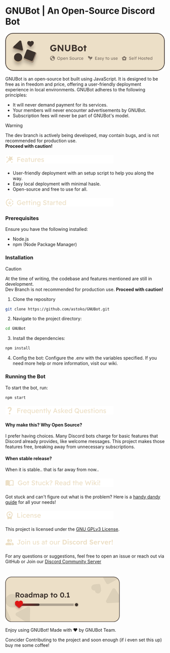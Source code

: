 # GNUBot | An Open-Source Discord Bot

![GNUBot Header](assets/readme/Header.png)

GNUBot is an open-source bot built using JavaScript. It is designed to be free as in freedom and price, offering a user-friendly deployment experience in local environments. GNUBot adheres to the following principles:

- It will never demand payment for its services.
- Your members will never encounter advertisements by GNUBot.
- Subscription fees will never be part of GNUBot's model.

> [!WARNING]  
> The dev branch is actively being developed, may contain bugs, and is not recommended for production use.    
> **Proceed with caution!**

<h4>
 <picture>
  <source media="(prefers-color-scheme: dark)" srcset="assets/readme/dark/Features.png">
  <source media="(prefers-color-scheme: light)" srcset="assets/readme/light/Features.png">
  <img alt="Features" src="assets/readme/dark/Features.png">
 </picture>
</h4>

- User-friendly deployment with an setup script to help you along the way.
- Easy local deployment with minimal hasle.
- Open-source and free to use for all.

<h4>
 <picture>
  <source media="(prefers-color-scheme: dark)" srcset="assets/readme/dark/Getting-Started.png">
  <source media="(prefers-color-scheme: light)" srcset="assets/readme/light/Getting-Started.png">
  <img alt="Getting Started" src="assets/readme/dark/Getting-Started.png">
 </picture>
</h4>

### Prerequisites

Ensure you have the following installed:
- Node.js
- npm (Node Package Manager)

### Installation

> [!CAUTION]
> At the time of writing, the codebase and features mentioned are still in development.    
> Dev Branch is not recommended for production use. **Proceed with caution!**

1. Clone the repository
```bash
git clone https://github.com/astoko/GNUBot.git
```

2. Navigate to the project directory:
```bash
cd GNUBot
```

3. Install the dependencies:
```bash
npm install
```

4. Config the bot:
Configure the .env with the variables specified.
If you need more help or more information, visit our wiki.

### Running the Bot

To start the bot, run:
```bash
npm start
```
<h4>
 <picture>
  <source media="(prefers-color-scheme: dark)" srcset="assets/readme/dark/Frequently-Asked-Questions.png">
  <source media="(prefers-color-scheme: light)" srcset="assets/readme/light/Frequently-Asked-Questions.png">
  <img alt="FAQ" src="assets/readme/dark/Frequently-Asked-Questions.png">
 </picture>
</h4>


#### Why make this? Why Open Source?

I prefer having choices. Many Discord bots charge for basic features that Discord already provides, like welcome messages. This project makes those features free, breaking away from unnecessary subscriptions.

#### When stable release?

When it is stable.. that is far away from now..

<h4>
 <picture>
  <source media="(prefers-color-scheme: dark)" srcset="assets/readme/dark/Got-Stuck.png">
  <source media="(prefers-color-scheme: light)" srcset="assets/readme/light/Got-Stuck.png">
  <img alt="License" src="assets/readme/dark/Got-Stuck.png">
 </picture>
</h4>

Got stuck and can't figure out what is the problem? Here is a [handy dandy guide](https://github.com/astoko/GNUBot/wiki) for all your needs!  

<h4>
 <picture>
  <source media="(prefers-color-scheme: dark)" srcset="assets/readme/dark/License.png">
  <source media="(prefers-color-scheme: light)" srcset="assets/readme/light/License.png">
  <img alt="License" src="assets/readme/dark/License.png">
 </picture>
</h4>

This project is licensed under the [GNU GPLv3 License](LICENSE).

<h4>
 <picture>
  <source media="(prefers-color-scheme: dark)" srcset="assets/readme/dark/Join-us-at-our-Discord-Server!.png">
  <source media="(prefers-color-scheme: light)" srcset="assets/readme/light/Join-us-at-our-Discord-Server!.png">
  <img alt="Join Us" src="assets/readme/dark/Join-us-at-our-Discord-Server!.png">
 </picture>
</h4>

For any questions or suggestions, feel free to open an issue or reach out via GitHub or Join our [Discord Community Server](https://discord.gg/D96MATaPBe)

#


![GNUBot Roadmap](assets/readme/Roadmap.png)

Enjoy using GNUBot! Made with ♥️ by GNUBot Team.

Concider Contributing to the project and soon enough (if i even set this up) buy me some coffee! 
